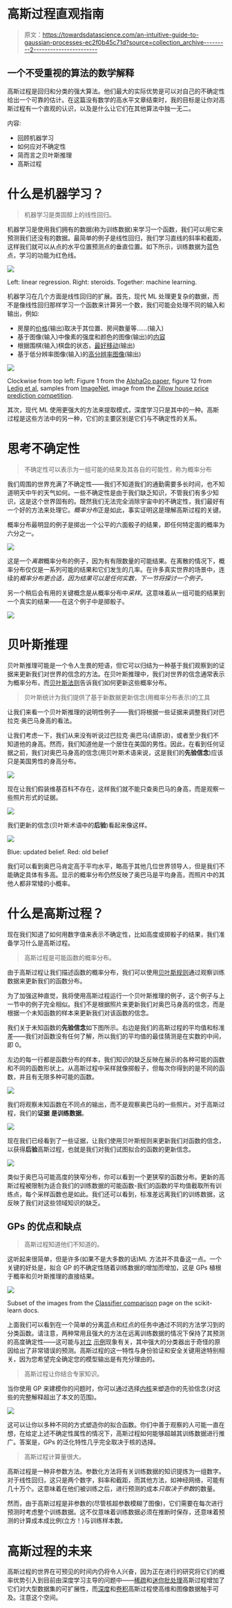 # 高斯过程直观指南

> 原文：<https://towardsdatascience.com/an-intuitive-guide-to-gaussian-processes-ec2f0b45c71d?source=collection_archive---------2----------------------->

## 一个不受重视的算法的数学解释

高斯过程是回归和分类的强大算法。他们最大的实际优势是可以对自己的不确定性给出一个可靠的估计。在这篇没有数学的高水平文章结束时，我的目标是让你对高斯过程有一个直观的认识，以及是什么让它们在其他算法中独一无二。

内容:

*   回顾机器学习
*   如何应对不确定性
*   简而言之贝叶斯推理
*   高斯过程

# 什么是机器学习？

> 机器学习是类固醇上的线性回归。

机器学习是使用我们拥有的数据(称为训练数据)来学习一个函数，我们可以用它来预测我们还没有的数据。最简单的例子是线性回归，我们学习直线的斜率和截距，这样我们就可以从点的水平位置预测点的垂直位置。如下所示，训练数据为蓝色点，学习的功能为红色线。

![](img/1eb88901cc01fc917afadb7aec023d94.png)

Left: linear regression. Right: steroids. Together: machine learning.

机器学习在几个方面是线性回归的扩展。首先，现代 ML 处理更复杂的数据，而不是像线性回归那样学习一个函数来计算另一个数，我们可能会处理不同的输入和输出，例如:

*   房屋的[价格](https://www.kaggle.com/c/house-prices-advanced-regression-techniques)(输出)取决于其位置、房间数量等……(输入)
*   基于图像(输入)中像素的强度和颜色的图像(输出)的[内容](http://www.image-net.org/challenges/LSVRC/)
*   根据围棋(输入)棋盘的状态，[最好移动](https://deepmind.com/blog/alphazero-shedding-new-light-grand-games-chess-shogi-and-go/)(输出)
*   基于低分辨率图像(输入)的[高分辨率图像](https://arxiv.org/abs/1609.04802)(输出)

![](img/074f041160c10e40e91626508e5cc51e.png)

Clockwise from top left: Figure 1 from the [AlphaGo paper,](https://storage.googleapis.com/deepmind-media/alphago/AlphaGoNaturePaper.pdf) figure 12 from [Ledig et al](https://arxiv.org/pdf/1609.04802.pdf), samples from [ImageNet](https://en.wikipedia.org/wiki/ImageNet), image from the [Zillow house price prediction competition](https://www.kaggle.com/c/zillow-prize-1).

其次，现代 ML 使用更强大的方法来提取模式，深度学习只是其中的一种。高斯过程是这些方法中的另一种，它们的主要区别是它们与不确定性的关系。

# 思考不确定性

> 不确定性可以表示为一组可能的结果及其各自的可能性，称为概率分布

我们周围的世界充满了不确定性——我们不知道我们的通勤需要多长时间，也不知道明天中午的天气如何。一些不确定性是由于我们缺乏知识，不管我们有多少知识，这是这个世界固有的。既然我们无法完全消除宇宙中的不确定性，我们最好有一个好的方法来处理它。*概率分布*正是如此，事实证明这是理解高斯过程的关键。

概率分布最明显的例子是掷出一个公平的六面骰子的结果，即任何特定面的概率为六分之一。

![](img/9b62af41a506188f9c3f7f8b7ce2b1f3.png)

这是一个*离散*概率分布的例子，因为有有限数量的可能结果。在离散的情况下，概率分布仅仅是一系列可能的结果和它们发生的几率。在许多真实世界的场景中，连续的*概率分布更合适，因为结果可以是任何实数，下一节将探讨一个例子。*

另一个稍后会有用的关键概念是从概率分布中*采样*。这意味着从一组可能的结果到一个真实的结果——在这个例子中是掷骰子。

![](img/1f8f4bccf2ca79d873b346db7d396045.png)

# 贝叶斯推理

贝叶斯推理可能是一个令人生畏的短语，但它可以归结为一种基于我们观察到的证据来更新我们对世界的信念的方法。在贝叶斯推理中，我们对世界的信念通常表示为概率分布，而[贝叶斯法则](https://en.wikipedia.org/wiki/Bayes%27_theorem)告诉我们如何更新这些概率分布。

> 贝叶斯统计为我们提供了基于新数据更新信念(用概率分布表示)的工具

让我们来看一个贝叶斯推理的说明性例子——我们将根据一些证据来调整我们对巴拉克·奥巴马身高的看法。

让我们考虑一下，我们从来没有听说过巴拉克·奥巴马(请原谅)，或者至少我们不知道他的身高。然而，我们知道他是一个居住在美国的男性。因此，在看到任何证据之前，我们对奥巴马身高的信念(用贝叶斯术语来说，这是我们的**先验信念**)应该只是美国男性的身高分布。

![](img/ce4197b629890002198fcf88eec90f65.png)

现在让我们假装维基百科不存在，这样我们就不能只查奥巴马的身高，而是观察一些照片形式的证据。

![](img/668d8e5e6a4682ddfe7ccfc7bd3422f1.png)

我们更新的信念(贝叶斯术语中的**后验**)看起来像这样。

![](img/c862633411ff7bb6c2b60ddf92a775a9.png)

Blue: updated belief. Red: old belief

我们可以看到奥巴马肯定高于平均水平，略高于其他几位世界领导人，但是我们不能确定具体有多高。显示的概率分布仍然反映了奥巴马是平均身高，而照片中的其他人都非常矮的小概率。

# 什么是高斯过程？

现在我们知道了如何用数字值来表示不确定性，比如高度或掷骰子的结果，我们准备学习什么是高斯过程。

> 高斯过程是可能函数的概率分布。

由于高斯过程让我们描述函数的概率分布，我们可以使用[贝叶斯规则](https://en.wikipedia.org/wiki/Bayes'_theorem)通过观察训练数据来更新我们的函数分布。

为了加强这种直觉，我将使用高斯过程运行一个贝叶斯推理的例子，这个例子与上一节中的例子完全相似。我们不是根据照片来更新我们对奥巴马身高的信念，而是根据一个未知函数的样本来更新我们对该函数的信念。

我们关于未知函数的**先验信念**如下图所示。右边是我们的高斯过程的平均值和标准差——我们对函数没有任何了解，所以我们的平均值的最佳猜测是在实数的中间，即 0。

左边的每一行都是函数分布的样本，我们知识的缺乏反映在展示的各种可能的函数和不同的函数形状上。从高斯过程中采样就像掷骰子，但每次你得到的是不同的函数，并且有无限多种可能的函数。

![](img/9fcb7b7eb6cb9a84a857db58fab5d6fd.png)

我们将观察未知函数在不同点的输出，而不是观察奥巴马的一些照片。对于高斯过程，我们的**证据** **是训练数据**。

![](img/fa219622663bc10b26bbbdab637843b6.png)

现在我们已经看到了一些证据，让我们使用贝叶斯规则来更新我们对函数的信念，以获得**后验**高斯过程，也就是我们对我们试图拟合的函数的更新信念。

![](img/2309ae267988aca75a9b1fab643ff189.png)

类似于奥巴马可能高度的狭窄分布，你可以看到一个更狭窄的函数分布。更新的高斯过程被限制为适合我们的训练数据的可能函数-我们的函数的平均值截取所有训练点，每个采样函数也是如此。我们还可以看到，标准差远离我们的训练数据，这反映了我们对这些领域知识的缺乏。

## GPs 的优点和缺点

> 高斯过程知道他们不知道的。

这听起来很简单，但是许多(如果不是大多数的话)ML 方法并不具备这一点。一个关键的好处是，拟合 GP 的不确定性随着训练数据的增加而增加，这是 GPs 植根于概率和贝叶斯推理的直接结果。

![](img/697594b9d3086e28c7cd34256a1e1ecd.png)

Subset of the images from the [Classifier comparison](https://scikit-learn.org/stable/auto_examples/classification/plot_classifier_comparison.html) page on the scikit-learn docs.

上面我们可以看到在一个简单的分离蓝点和红点的任务中通过不同的方法学习到的分类函数。请注意，两种常用且强大的方法在远离训练数据的情况下保持了其预测的高度确定性——这可能与[对立](/know-your-enemy-7f7c5038bdf3) [示例](/know-your-enemy-the-fascinating-implications-of-adversarial-examples-5936bccb24af)现象有关，其中强大的分类器出于奇怪的原因给出了非常错误的预测。高斯过程的这一特性与身份验证和安全关键用途特别相关，因为您希望完全确定您的模型输出是有充分理由的。

> 高斯过程让你结合专家知识。

当你使用 GP 来建模你的问题时，你可以通过选择[内核](https://www.cs.toronto.edu/~duvenaud/cookbook/)来塑造你的先验信念(对这些的完整解释超出了本文的范围)。

![](img/058c4a9273ff22fb8882ed3e029d8484.png)

这可以让你以多种不同的方式塑造你的拟合函数。你们中善于观察的人可能一直在想，在给定上述不确定性属性的情况下，高斯过程如何能够超越其训练数据进行推广。答案是，GPs 的泛化特性几乎完全取决于核的选择。

> 高斯过程计算量很大。

高斯过程是一种非参数方法。参数化方法将有关训练数据的知识提炼为一组数字。对于线性回归，这只是两个数字，斜率和截距，而其他方法，如神经网络，可能有几十万个。这意味着在他们被训练之后，进行预测的成本*只取决于参数*的数量。

然而，由于高斯过程是非参数的(尽管核超参数模糊了图像)，它们需要在每次进行预测时考虑整个训练数据。这不仅意味着训练数据必须在推断时保存，还意味着预测的计算成本成比例(立方！)与训练样本数。

# 高斯过程的未来

高斯过程的世界在可预见的时间内仍将令人兴奋，因为正在进行的研究将它们的概率优势引入到目前由深度学习主导的问题中——[稀疏](http://proceedings.mlr.press/v5/titsias09a/titsias09a.pdf)和[迷你批处理](http://www.auai.org/uai2013/prints/papers/244.pdf)高斯过程增加了它们对大型数据集的可扩展性，而[深度](http://proceedings.mlr.press/v31/damianou13a.pdf)和[卷积](https://arxiv.org/abs/1709.01894)高斯过程使高维和图像数据触手可及。注意这个空间。